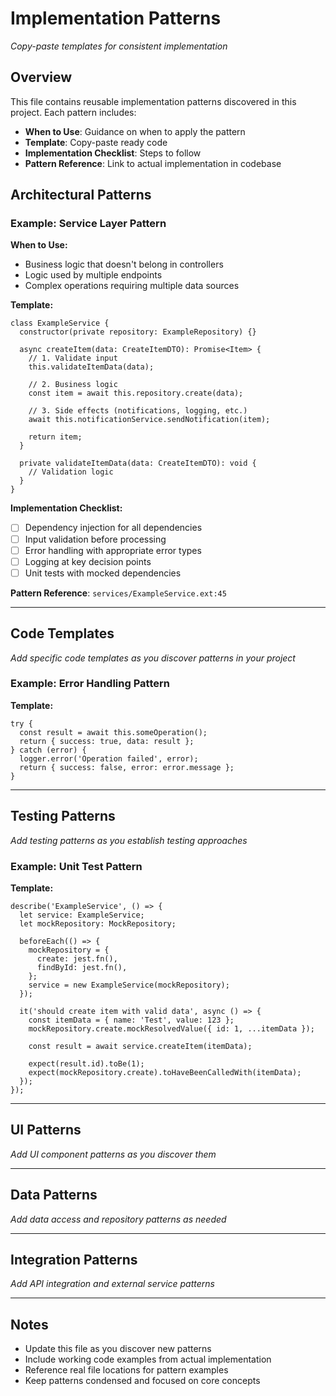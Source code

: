 # Implementation Patterns

*Copy-paste templates for consistent implementation*

## Overview

This file contains reusable implementation patterns discovered in this project. Each pattern includes:
- **When to Use**: Guidance on when to apply the pattern
- **Template**: Copy-paste ready code
- **Implementation Checklist**: Steps to follow
- **Pattern Reference**: Link to actual implementation in codebase

## Architectural Patterns

### Example: Service Layer Pattern

**When to Use:**
- Business logic that doesn't belong in controllers
- Logic used by multiple endpoints
- Complex operations requiring multiple data sources

**Template:**
```[language]
class ExampleService {
  constructor(private repository: ExampleRepository) {}

  async createItem(data: CreateItemDTO): Promise<Item> {
    // 1. Validate input
    this.validateItemData(data);

    // 2. Business logic
    const item = await this.repository.create(data);

    // 3. Side effects (notifications, logging, etc.)
    await this.notificationService.sendNotification(item);

    return item;
  }

  private validateItemData(data: CreateItemDTO): void {
    // Validation logic
  }
}
```

**Implementation Checklist:**
- [ ] Dependency injection for all dependencies
- [ ] Input validation before processing
- [ ] Error handling with appropriate error types
- [ ] Logging at key decision points
- [ ] Unit tests with mocked dependencies

**Pattern Reference**: `services/ExampleService.ext:45`

---

## Code Templates

*Add specific code templates as you discover patterns in your project*

### Example: Error Handling Pattern

**Template:**
```[language]
try {
  const result = await this.someOperation();
  return { success: true, data: result };
} catch (error) {
  logger.error('Operation failed', error);
  return { success: false, error: error.message };
}
```

---

## Testing Patterns

*Add testing patterns as you establish testing approaches*

### Example: Unit Test Pattern

**Template:**
```[language]
describe('ExampleService', () => {
  let service: ExampleService;
  let mockRepository: MockRepository;

  beforeEach(() => {
    mockRepository = {
      create: jest.fn(),
      findById: jest.fn(),
    };
    service = new ExampleService(mockRepository);
  });

  it('should create item with valid data', async () => {
    const itemData = { name: 'Test', value: 123 };
    mockRepository.create.mockResolvedValue({ id: 1, ...itemData });

    const result = await service.createItem(itemData);

    expect(result.id).toBe(1);
    expect(mockRepository.create).toHaveBeenCalledWith(itemData);
  });
});
```

---

## UI Patterns

*Add UI component patterns as you discover them*

---

## Data Patterns

*Add data access and repository patterns as needed*

---

## Integration Patterns

*Add API integration and external service patterns*

---

## Notes

- Update this file as you discover new patterns
- Include working code examples from actual implementation
- Reference real file locations for pattern examples
- Keep patterns condensed and focused on core concepts
